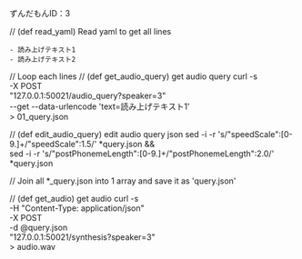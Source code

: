 ずんだもんID：3

// (def read_yaml) Read yaml to get all lines
```
- 読み上げテキスト1
- 読み上げテキスト2
```

// Loop each lines
  // (def get_audio_query) get audio query
  curl -s \
      -X POST \
      "127.0.0.1:50021/audio_query?speaker=3" \
      --get --data-urlencode 'text=読み上げテキスト1' \
      > 01_query.json

// (def edit_audio_query) edit audio query json
sed -i -r 's/"speedScale":[0-9.]+/"speedScale":1.5/' *query.json && \
sed -i -r 's/"postPhonemeLength":[0-9.]+/"postPhonemeLength":2.0/' *query.json

// Join all *_query.json into 1 array and save it as 'query.json'

// (def get_audio) get audio
curl -s \
    -H "Content-Type: application/json" \
    -X POST \
    -d @query.json \
    "127.0.0.1:50021/synthesis?speaker=3" \
    > audio.wav
